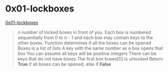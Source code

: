 # 0x01-lockboxes
[0x01-lockboxes](https://github.com/theChosenDevop/alx-interview/blob/master/0x01-lockboxes/0-lockboxes.py)
>  n number of locked boxes in front of you. Each box is numbered sequentially from 0 to n - 1 and each box may contain keys to the other boxes.
> Function determines if all the boxes can be opened
> Boxes is a list of lists
> A key with the same number as a box opens that box
> You can assume all keys will be positive integers
There can be keys that do not have boxes
> The first box boxes[0] is unlocked
> Return **True** if all boxes can be opened, else if **False**
